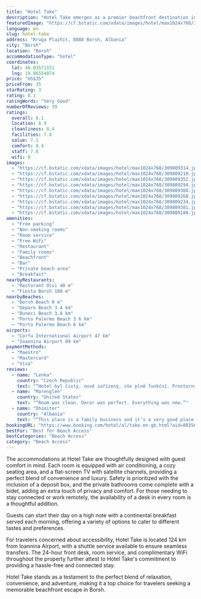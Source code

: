 ```yaml
---
title: "Hotel Take"
description: "Hotel Take emerges as a premier beachfront destination in Borsh, offering guests an exceptional stay mere steps from the pristine Borsh Beach."
featuredImage: "https://cf.bstatic.com/xdata/images/hotel/max1024x768/309809314.jpg?k=c4fc10c00684083cc32b68b1610e7a237831c1ef41ea020084e67d3b4d459081&o=&hp=1"
language: en
slug: hotel-take
address: "Rruga Plazhit, 8888 Borsh, Albania"
city: "Borsh"
location: "Borsh"
accommodationType: "hotel"
coordinates:
  lat: 40.03571151
  lng: 19.86554074
price: "US$35"
priceFrom: 35
starRating: 3
rating: 8.1
ratingWords: "Very Good"
numberOfReviews: 39
ratings:
  overall: 8.1
  location: 8.9
  cleanliness: 8.4
  facilities: 7.8
  value: 7.1
  comfort: 8.4
  staff: 7.8
  wifi: 0
images:
  - "https://cf.bstatic.com/xdata/images/hotel/max1024x768/309809314.jpg?k=c4fc10c00684083cc32b68b1610e7a237831c1ef41ea020084e67d3b4d459081&o=&hp=1"
  - "https://cf.bstatic.com/xdata/images/hotel/max1024x768/309809210.jpg?k=5a6a57399e0288f37a2e0414ab798022dc9b39e43be1304c322312fa414d0515&o=&hp=1"
  - "https://cf.bstatic.com/xdata/images/hotel/max1024x768/309809352.jpg?k=230db5c8a242f5c0a45b98b9b3f9c1e64ed167b22a0e354fa1764ee57cf1f3b0&o=&hp=1"
  - "https://cf.bstatic.com/xdata/images/hotel/max1024x768/309809294.jpg?k=74801c05d30d85226204e1397f845526c544979194491ff250ad3efd8821aeb9&o=&hp=1"
  - "https://cf.bstatic.com/xdata/images/hotel/max1024x768/309809308.jpg?k=1c018ab63898b778766a6c92b0f8c98b17bbb83754fe193cf2080e68204afeb2&o=&hp=1"
  - "https://cf.bstatic.com/xdata/images/hotel/max1024x768/309809268.jpg?k=41283e421c81aa033e8c614a4be0139ac96ecde71266a5f808dfd56c0b77fe0f&o=&hp=1"
  - "https://cf.bstatic.com/xdata/images/hotel/max1024x768/309809234.jpg?k=e48f8fd43587d17b4ecc5c5a75dc6e4144833783fa19ac1af2526b6ad756bd9b&o=&hp=1"
  - "https://cf.bstatic.com/xdata/images/hotel/max1024x768/309809381.jpg?k=a14cabd5660b712b7e806edf9121b3770f1b7ff491e2a8ceede72f2f97f3e787&o=&hp=1"
  - "https://cf.bstatic.com/xdata/images/hotel/max1024x768/309809188.jpg?k=2bfe2e89ddfa4aa1e7c7db65f1d86a120fbdc2b91e2fcb6c3e2fa08bd7b48573&o=&hp=1"
amenities:
  - "Free parking"
  - "Non-smoking rooms"
  - "Room service"
  - "Free WiFi"
  - "Restaurant"
  - "Family rooms"
  - "Beachfront"
  - "Bar"
  - "Private beach area"
  - "Breakfast"
nearbyRestaurants:
  - "Restorant Olsi 40 m"
  - "Fiesta Borsh 100 m"
nearbyBeaches:
  - "Borsh Beach 0 m"
  - "Qeparo Beach 3.4 km"
  - "Buneci Beach 3.8 km"
  - "Porto Palermo Beach 3 6 km"
  - "Porto Palermo Beach 6 km"
airports:
  - "Corfu International Airport 47 km"
  - "Ioannina Airport 89 km"
paymentMethods:
  - "Maestro"
  - "Mastercard"
  - "Visa"
reviews:
  - name: "Lenka"
    country: "Czech Republic"
    text: "“Hotel byl čistý, nově zařízený, vše plně funkční. Prostorný pokoj, klima, ručníky, mýdlo, terasa s výhledem na moře, na terase stůl, židle, sušák. V první linii u moře, lehátka v ceně. Pláž oblázková. Snídaně dle menu, objednáte, přinesou vám....”"
  - name: "Marenglen"
    country: "United States"
    text: "“Room was clean. Decor was perfect. Everything was new.”"
  - name: "Dhimiter"
    country: "Albania"
    text: "“This place is a family business and it's a very good place for family to relax and to enjoy vacation. The food and the service was almost perfect and very good normal price .Even the employee and the owner were welcomed nic3 and helpful for evry...”"
bookingURL: "https://www.booking.com/hotel/al/take.en-gb.html?aid=8035640"
bestFor: "Best for Beach Access"
bestCategories: "Beach Access"
category: "Beach Access"
---
```


The accommodations at Hotel Take are thoughtfully designed with guest comfort in mind. Each room is equipped with air conditioning, a cozy seating area, and a flat-screen TV with satellite channels, providing a perfect blend of convenience and luxury. Safety is prioritized with the inclusion of a deposit box, and the private bathrooms come complete with a bidet, adding an extra touch of privacy and comfort. For those needing to stay connected or work remotely, the availability of a desk in every room is a thoughtful addition.

Guests can start their day on a high note with a continental breakfast served each morning, offering a variety of options to cater to different tastes and preferences. 

For travelers concerned about accessibility, Hotel Take is located 124 km from Ioannina Airport, with a shuttle service available to ensure seamless transfers. The 24-hour front desk, room service, and complimentary WiFi throughout the property further attest to Hotel Take's commitment to providing a hassle-free and connected stay.

Hotel Take stands as a testament to the perfect blend of relaxation, convenience, and adventure, making it a top choice for travelers seeking a memorable beachfront escape in Borsh.